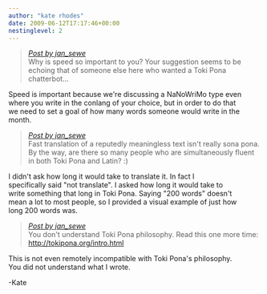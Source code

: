 ```yaml
---
author: "kate rhodes"
date: 2009-06-12T17:17:46+00:00
nestinglevel: 2
---
```

> [_Post by jan\_sewe_](/7s5ntBMu/how-fast-do-you-write-toki-pona#post2)  
> Why is speed so important to you? Your suggestion seems to be echoing that of someone else here who wanted a Toki Pona chatterbot...  
> 

Speed is important because we're discussing a NaNoWriMo type even  
where you write in the conlang of your choice, but in order to do that  
we need to set a goal of how many words someone would write in the  
month.  

> [_Post by jan\_sewe_](/7s5ntBMu/how-fast-do-you-write-toki-pona#post2)  
> Fast translation of a reputedly meaningless text isn't really sona pona. By the way, are there so many people who are simultaneously fluent in both Toki Pona and Latin? :)  
> 

I didn't ask how long it would take to translate it. In fact I  
specifically said "not translate". I asked how long it would take to  
write something that long in Toki Pona. Saying "200 words" doesn't  
mean a lot to most people, so I provided a visual example of just how  
long 200 words was.  

> [_Post by jan\_sewe_](/7s5ntBMu/how-fast-do-you-write-toki-pona#post2)  
> You don't understand Toki Pona philosophy. Read this one more time: http://tokipona.org/intro.html  
> 

This is not even remotely incompatible with Toki Pona's philosophy.  
You did not understand what I wrote.  
  
  
\-Kate